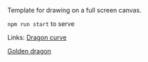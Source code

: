 Template for drawing on a full screen canvas.

`npm run start` to serve

Links:
[Dragon curve](https://en.wikipedia.org/wiki/Dragon_curve#Heighway_dragon)

[Golden dragon](https://larryriddle.agnesscott.org/ifs/heighway/goldenDragon.htm)
